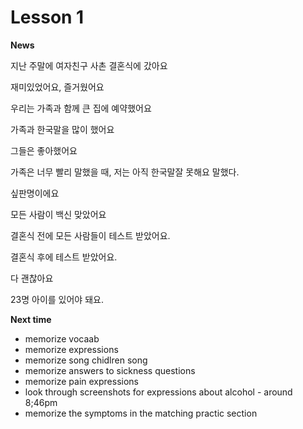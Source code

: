 # Lesson 1

**News**

지난 주말에 여자친구 사촌 결혼식에 갔아요

재미있었어요, 즐거웠어요

우리는 가족과 함께 큰 집에 예약했어요

가족과 한국말을 많이 했어요

그들은 좋아했어요

가족은 너무 빨리 말했을 때, 저는 아직 한국말잘 못해요 말했다.

싶판명이에요

모든 사람이 백신 맞았어요

결혼식 전에 모든 사람들이 테스트 받았어요.

결혼식 후에 테스트 받았어요.

다 괜찮아요

23명 아이를 있어야 돼요.

**Next time**
- memorize vocaab
- memorize expressions
- memorize song chidlren song
- memorize answers to sickness questions
- memorize pain expressions
- look through screenshots for expressions about alcohol - around 8;46pm
- memorize the symptoms in the matching practic section
